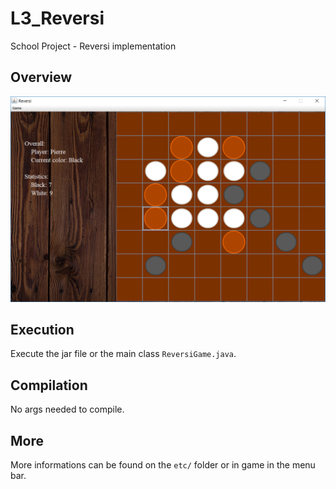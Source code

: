 # L3_Reversi
School Project - Reversi implementation

## Overview
![Game view](https://github.com/pBouillon/L3_Reversi/blob/readme-img/img/example.png?raw=true "Game view")

## Execution
Execute the jar file or the main class `ReversiGame.java`.

## Compilation
No args needed to compile.

## More
More informations can be found on the `etc/` folder or in game in the menu bar.
